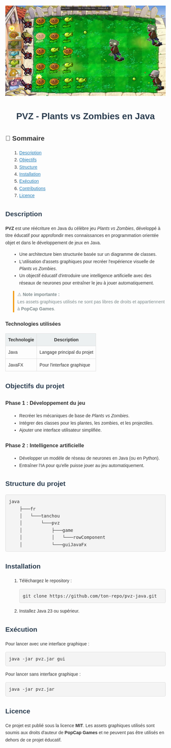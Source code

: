 [![ingameBanner](Conception/InGameImage.png)](https://github.com/Tanchouteur/PVZ)

<div style="font-family: Arial, sans-serif; line-height: 1.6; color: #333;">
  <h1 style="text-align: center; color: #2c3e50;">PVZ - Plants vs Zombies en Java</h1>

<h2>📜 Sommaire</h2>
  <ol style="margin-left: 20px;">
    <li><a href="#description" style="color: #2980b9;">Description</a></li>
    <li><a href="#objectifs-du-projet" style="color: #2980b9;">Objectifs</a></li>
    <li><a href="#structure-du-projet" style="color: #2980b9;">Structure</a></li>
    <li><a href="#installation" style="color: #2980b9;">Installation</a></li>
    <li><a href="#exécution" style="color: #2980b9;">Exécution</a></li>
    <li><a href="#contributions" style="color: #2980b9;">Contributions</a></li>
    <li><a href="#licence" style="color: #2980b9;">Licence</a></li>
  </ol>

<h2 id="description" style="color: #2c3e50;">Description</h2>
  <p>
    <b>PVZ</b> est une réécriture en Java du célèbre jeu <i>Plants vs Zombies</i>, développé à titre éducatif pour approfondir mes connaissances en programmation orientée objet et dans le développement de jeux en Java.
  </p>
  <ul style="margin-left: 20px; list-style-type: disc;">
    <li>Une architecture bien structurée basée sur un diagramme de classes.</li>
    <li>L'utilisation d'assets graphiques pour recréer l'expérience visuelle de <i>Plants vs Zombies</i>.</li>
    <li>Un objectif éducatif d'introduire une intelligence artificielle avec des réseaux de neurones pour entraîner le jeu à jouer automatiquement.</li>
  </ul>
  <blockquote style="border-left: 4px solid #f39c12; padding-left: 10px; color: #7f8c8d;">
    ⚠️ <b>Note importante :</b><br>Les assets graphiques utilisés ne sont pas libres de droits et appartiennent à <b>PopCap Games</b>.
  </blockquote>

<h3>Technologies utilisées</h3>
  <table style="width: 100%; border-collapse: collapse;">
    <tr style="background-color: #ecf0f1;">
      <th style="border: 1px solid #ddd; padding: 8px;">Technologie</th>
      <th style="border: 1px solid #ddd; padding: 8px;">Description</th>
    </tr>
    <tr>
      <td style="border: 1px solid #ddd; padding: 8px;">Java</td>
      <td style="border: 1px solid #ddd; padding: 8px;">Langage principal du projet</td>
    </tr>
    <tr>
      <td style="border: 1px solid #ddd; padding: 8px;">JavaFX</td>
      <td style="border: 1px solid #ddd; padding: 8px;">Pour l'interface graphique</td>
    </tr>
  </table>

<h2 id="objectifs-du-projet" style="color: #2c3e50;">Objectifs du projet</h2>
<h3>Phase 1 : Développement du jeu</h3>
  <ul style="margin-left: 20px; list-style-type: disc;">
    <li>Recréer les mécaniques de base de <i>Plants vs Zombies</i>.</li>
    <li>Intégrer des classes pour les plantes, les zombies, et les projectiles.</li>
    <li>Ajouter une interface utilisateur simplifiée.</li>
  </ul>
  <h3>Phase 2 : Intelligence artificielle</h3>
  <ul style="margin-left: 20px; list-style-type: disc;">
    <li>Développer un modèle de réseau de neurones en Java (ou en Python).</li>
    <li>Entraîner l'IA pour qu'elle puisse jouer au jeu automatiquement.</li>
  </ul>

<h2 id="structure-du-projet" style="color: #2c3e50;">Structure du projet</h2>
  <pre style="background-color: #f4f4f4; padding: 10px; border: 1px solid #ddd; border-radius: 4px; overflow-x: auto;">
java
    ├───fr
    │   └───tanchou
    │       └───pvz
    │           ├───game
    │           │   └───rowComponent
    │           └───guiJavaFx
</pre>

<h2 id="installation" style="color: #2c3e50;">Installation</h2>
  <ol style="margin-left: 20px;">
    <li>Téléchargez le repository :</li>
    <pre style="background-color: #f4f4f4; padding: 10px; border: 1px solid #ddd; border-radius: 4px;">
git clone https://github.com/ton-repo/pvz-java.git
</pre>
    <li>Installez Java 23 ou supérieur.</li>
  </ol>

<h2 id="exécution" style="color: #2c3e50;">Exécution</h2>
  <p>Pour lancer avec une interface graphique :</p>
  <pre style="background-color: #f4f4f4; padding: 10px; border: 1px solid #ddd; border-radius: 4px;">
java -jar pvz.jar gui
</pre>
  <p>Pour lancer sans interface graphique :</p>
  <pre style="background-color: #f4f4f4; padding: 10px; border: 1px solid #ddd; border-radius: 4px;">
java -jar pvz.jar
</pre>

<h2 id="licence" style="color: #2c3e50;">Licence</h2>
  <p>
    Ce projet est publié sous la licence <b>MIT</b>. Les assets graphiques utilisés sont soumis aux droits d'auteur de <b>PopCap Games</b> et ne peuvent pas être utilisés en dehors de ce projet éducatif.
  </p>
</div>
